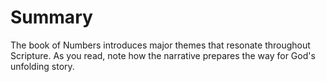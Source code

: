 # Summary

The book of Numbers introduces major themes that resonate throughout Scripture. As you read, note how the narrative prepares the way for God's unfolding story.

